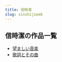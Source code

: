```yaml
---
title: 信時潔
slug: xinshijiee6
---
```


## 信時潔の作品一覧

- [望ましい音楽](wangmashiiyinle-717)
- [歌詞とその曲](gecitosonoqu-3a2)
